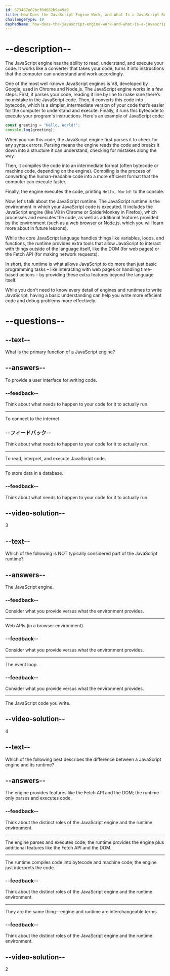 ```yaml
---
id: 673407e02bcf0d682b9a49a9
title: How Does the JavaScript Engine Work, and What Is a JavaScript Runtime?
challengeType: 19
dashedName: how-does-the-javascript-engine-work-and-what-is-a-javascript-runtime
---
```


# --description--

The JavaScript engine has the ability to read, understand, and execute your code. It works like a converter that takes your code, turns it into instructions that the computer can understand and work accordingly.

One of the most well-known JavaScript engines is V8, developed by Google, used in Chrome and Node.js. The JavaScript engine works in a few steps. First, it parses your code, reading it line by line to make sure there’s no mistake in the JavaScript code. Then, it converts this code into bytecode, which is a simpler, intermediate version of your code that’s easier for the computer to understand and execute. Finally, it runs this bytecode to execute your program's instructions. Here's an example of JavaScript code:

```js
const greeting = "Hello, World!";
console.log(greeting);
```

When you run this code, the JavaScript engine first parses it to check for any syntax errors. Parsing means the engine reads the code and breaks it down into a structure it can understand, checking for mistakes along the way.

Then, it compiles the code into an intermediate format (often bytecode or machine code, depending on the engine). Compiling is the process of converting the human-readable code into a more efficient format that the computer can execute faster.

Finally, the engine executes the code, printing `Hello, World!` to the console.

Now, let's talk about the JavaScript runtime. The JavaScript runtime is the environment in which your JavaScript code is executed. It includes the JavaScript engine (like V8 in Chrome or SpiderMonkey in Firefox), which processes and executes the code, as well as additional features provided by the environment (such as a web browser or Node.js, which you will learn more about in future lessons).

While the core JavaScript language handles things like variables, loops, and functions, the runtime provides extra tools that allow JavaScript to interact with things outside of the language itself, like the DOM (for web pages) or the Fetch API (for making network requests).

In short, the runtime is what allows JavaScript to do more than just basic programming tasks – like interacting with web pages or handling time-based actions – by providing these extra features beyond the language itself.

While you don't need to know every detail of engines and runtimes to write JavaScript, having a basic understanding can help you write more efficient code and debug problems more effectively.

# --questions--

## --text--

What is the primary function of a JavaScript engine?

## --answers--

To provide a user interface for writing code.

### --feedback--

Think about what needs to happen to your code for it to actually run.

---

To connect to the internet.

### --フィードバック--

Think about what needs to happen to your code for it to actually run.

---

To read, interpret, and execute JavaScript code.

---

To store data in a database.

### --feedback--

Think about what needs to happen to your code for it to actually run.

## --video-solution--

3

## --text--

Which of the following is NOT typically considered part of the JavaScript runtime?

## --answers--

The JavaScript engine.

### --feedback--

Consider what you provide versus what the environment provides.

---

Web APIs (in a browser environment).

### --feedback--

Consider what you provide versus what the environment provides.

---

The event loop.

### --feedback--

Consider what you provide versus what the environment provides.

---

The JavaScript code you write.

## --video-solution--

4

## --text--

Which of the following best describes the difference between a JavaScript engine and its runtime?

## --answers--

The engine provides features like the Fetch API and the DOM; the runtime only parses and executes code.

### --feedback--

Think about the distinct roles of the JavaScript engine and the runtime environment.

---

The engine parses and executes code; the runtime provides the engine plus additional features like the Fetch API and the DOM.

---

The runtime compiles code into bytecode and machine code; the engine just interprets the code.

### --feedback--

Think about the distinct roles of the JavaScript engine and the runtime environment.

---

They are the same thing—engine and runtime are interchangeable terms.

### --feedback--

Think about the distinct roles of the JavaScript engine and the runtime environment.

## --video-solution--

2
